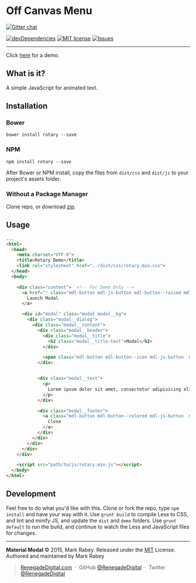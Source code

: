 Off Canvas Menu
==============
[![Gitter chat](https://badges.gitter.im/RenegadeDigital/rotary.png)](https://gitter.im/RenegadeDigital/rotary "Gitter chat")

[![devDependencies](https://david-dm.org/RenegadeDigital/rotary/dev-status.svg)](https://david-dm.org/RenegadeDigital/rotary#info=devDependencies&view=table) [![MIT license](http://img.shields.io/badge/license-MIT-brightgreen.svg)](http://opensource.org/licenses/MIT) [![Issues](http://img.shields.io/github/issues/RenegadeDigital/rotary.svg)]( https://github.com/RenegadeDigital/rotary/issues )
___

Click [here](http://renegadedigital.github.io/rotary/) for a demo.

## What is it?
A simple JavaScript for animated text.

## Installation
### Bower

	bower install rotary --save

### NPM

	npm install rotary --save

After Bower or NPM install, copy the files from `dist/css` and `dist/js` to your project's assets folder.

### Without a Package Manager
Clone repo, or download [zip](https://github.com/RenegadeDigital/rotary/archive/master.zip).

## Usage


```html
...
<html>
  <head>
    <meta charset="UTF-8">
    <title>Rotary Demo</title>
    <link rel="stylesheet" href="../dist/css/rotary.min.css">
  </head>
  <body>

    <div class="content">  <!-- For Demo Only -->
      <a href="" class="mdl-button mdl-js-button mdl-button--raised mdl-js-ripple-effect mdl-button--colored modal__trigger" data-modal="#modal">
        Launch Modal
      </a>

      <div id="modal" class="modal modal__bg">
        <div class="modal__dialog">
          <div class="modal__content">
            <div class="modal__header">
              <div class="modal__title">
                <h2 class="modal__title-text">Modal</h2>
              </div>

              <span class="mdl-button mdl-button--icon mdl-js-button  material-icons  modal__close"></span>
            </div>


            <div class="modal__text">
              <p>
                Lorem ipsum dolor sit amet, consectetur adipisicing elit. Debitis laboriosam accusantium facere suscipit, alias accusamus corrupti consequatur at porro, voluptates commodi sed omnis voluptatem, ex officiis illum, architecto fugiat id?
              </p>
            </div>

            <div class="modal__footer">
              <a class="mdl-button mdl-button--colored mdl-js-button  modal__close">
                Close
              </a>
            </div>
          </div>
        </div>
      </div>
    </div>

    <script src="path/to/js/rotary.min.js"></script>
  </body>
</html>
```

## Development
Feel free to do what you'd like with this. Clone or fork the repo, type `npm install` and have your way with it. Use `grunt build` to compile Less to CSS, and lint and minify JS, and update the `dist` and `demo` folders. Use `grunt default` to run the build, and continue to watch the Less and JavaScript files for changes.


---
**Material Modal** © 2015, Mark Rabey. Released under the [MIT] License.<br>
Authored and maintained by Mark Rabey

> [RenegadeDigital.com](http://RenegadeDigital.com) &nbsp;&middot;&nbsp;
> GitHub [@RenegadeDigital](https://github.com/RenegadeDigital) &nbsp;&middot;&nbsp;
> Twitter [@RenegadeDigital](https://twitter.com/RenegadeDigital)

[MIT]: http://mit-license.org/
[Material Design Lite]: http://getmdl.io
